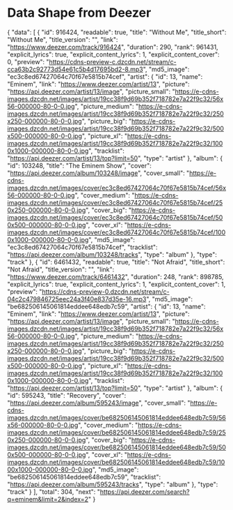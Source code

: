 # Data Shape from Deezer

{
  "data": [
    {
      "id": 916424,
      "readable": true,
      "title": "Without Me",
      "title_short": "Without Me",
      "title_version": "",
      "link": "https://www.deezer.com/track/916424",
      "duration": 290,
      "rank": 961431,
      "explicit_lyrics": true,
      "explicit_content_lyrics": 1,
      "explicit_content_cover": 0,
      "preview": "https://cdns-preview-c.dzcdn.net/stream/c-cca63b2c92773d54e61c5b4d17695bd2-8.mp3",
      "md5_image": "ec3c8ed67427064c70f67e5815b74cef",
      "artist": {
        "id": 13,
        "name": "Eminem",
        "link": "https://www.deezer.com/artist/13",
        "picture": "https://api.deezer.com/artist/13/image",
        "picture_small": "https://e-cdns-images.dzcdn.net/images/artist/19cc38f9d69b352f718782e7a22f9c32/56x56-000000-80-0-0.jpg",
        "picture_medium": "https://e-cdns-images.dzcdn.net/images/artist/19cc38f9d69b352f718782e7a22f9c32/250x250-000000-80-0-0.jpg",
        "picture_big": "https://e-cdns-images.dzcdn.net/images/artist/19cc38f9d69b352f718782e7a22f9c32/500x500-000000-80-0-0.jpg",
        "picture_xl": "https://e-cdns-images.dzcdn.net/images/artist/19cc38f9d69b352f718782e7a22f9c32/1000x1000-000000-80-0-0.jpg",
        "tracklist": "https://api.deezer.com/artist/13/top?limit=50",
        "type": "artist"
      },
      "album": {
        "id": 103248,
        "title": "The Eminem Show",
        "cover": "https://api.deezer.com/album/103248/image",
        "cover_small": "https://e-cdns-images.dzcdn.net/images/cover/ec3c8ed67427064c70f67e5815b74cef/56x56-000000-80-0-0.jpg",
        "cover_medium": "https://e-cdns-images.dzcdn.net/images/cover/ec3c8ed67427064c70f67e5815b74cef/250x250-000000-80-0-0.jpg",
        "cover_big": "https://e-cdns-images.dzcdn.net/images/cover/ec3c8ed67427064c70f67e5815b74cef/500x500-000000-80-0-0.jpg",
        "cover_xl": "https://e-cdns-images.dzcdn.net/images/cover/ec3c8ed67427064c70f67e5815b74cef/1000x1000-000000-80-0-0.jpg",
        "md5_image": "ec3c8ed67427064c70f67e5815b74cef",
        "tracklist": "https://api.deezer.com/album/103248/tracks",
        "type": "album"
      },
      "type": "track"
    },
    {
      "id": 6461432,
      "readable": true,
      "title": "Not Afraid",
      "title_short": "Not Afraid",
      "title_version": "",
      "link": "https://www.deezer.com/track/6461432",
      "duration": 248,
      "rank": 898785,
      "explicit_lyrics": true,
      "explicit_content_lyrics": 1,
      "explicit_content_cover": 1,
      "preview": "https://cdns-preview-0.dzcdn.net/stream/c-04c2c479846725eec24a3f40e837d35e-16.mp3",
      "md5_image": "be682506145061814eddee648edb7c59",
      "artist": {
        "id": 13,
        "name": "Eminem",
        "link": "https://www.deezer.com/artist/13",
        "picture": "https://api.deezer.com/artist/13/image",
        "picture_small": "https://e-cdns-images.dzcdn.net/images/artist/19cc38f9d69b352f718782e7a22f9c32/56x56-000000-80-0-0.jpg",
        "picture_medium": "https://e-cdns-images.dzcdn.net/images/artist/19cc38f9d69b352f718782e7a22f9c32/250x250-000000-80-0-0.jpg",
        "picture_big": "https://e-cdns-images.dzcdn.net/images/artist/19cc38f9d69b352f718782e7a22f9c32/500x500-000000-80-0-0.jpg",
        "picture_xl": "https://e-cdns-images.dzcdn.net/images/artist/19cc38f9d69b352f718782e7a22f9c32/1000x1000-000000-80-0-0.jpg",
        "tracklist": "https://api.deezer.com/artist/13/top?limit=50",
        "type": "artist"
      },
      "album": {
        "id": 595243,
        "title": "Recovery",
        "cover": "https://api.deezer.com/album/595243/image",
        "cover_small": "https://e-cdns-images.dzcdn.net/images/cover/be682506145061814eddee648edb7c59/56x56-000000-80-0-0.jpg",
        "cover_medium": "https://e-cdns-images.dzcdn.net/images/cover/be682506145061814eddee648edb7c59/250x250-000000-80-0-0.jpg",
        "cover_big": "https://e-cdns-images.dzcdn.net/images/cover/be682506145061814eddee648edb7c59/500x500-000000-80-0-0.jpg",
        "cover_xl": "https://e-cdns-images.dzcdn.net/images/cover/be682506145061814eddee648edb7c59/1000x1000-000000-80-0-0.jpg",
        "md5_image": "be682506145061814eddee648edb7c59",
        "tracklist": "https://api.deezer.com/album/595243/tracks",
        "type": "album"
      },
      "type": "track"
    }
  ],
  "total": 304,
  "next": "https://api.deezer.com/search?q=eminem&limit=2&index=2"
}